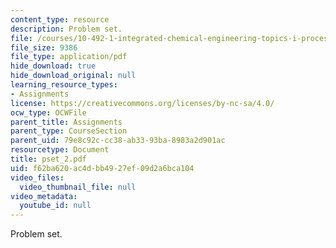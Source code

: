 ```yaml
---
content_type: resource
description: Problem set.
file: /courses/10-492-1-integrated-chemical-engineering-topics-i-process-control-by-design-fall-2004/f62ba620ac4dbb4927ef09d2a6bca104_pset_2.pdf
file_size: 9386
file_type: application/pdf
hide_download: true
hide_download_original: null
learning_resource_types:
- Assignments
license: https://creativecommons.org/licenses/by-nc-sa/4.0/
ocw_type: OCWFile
parent_title: Assignments
parent_type: CourseSection
parent_uid: 79e8c92c-cc38-ab33-93ba-8983a2d901ac
resourcetype: Document
title: pset_2.pdf
uid: f62ba620-ac4d-bb49-27ef-09d2a6bca104
video_files:
  video_thumbnail_file: null
video_metadata:
  youtube_id: null
---
```

Problem set.